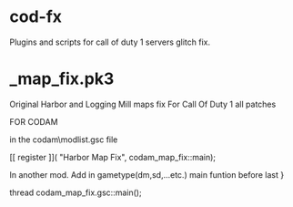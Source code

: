 # cod-fx

Plugins and scripts for call of duty 1 servers glitch fix.

# _map_fix.pk3

 Original Harbor and Logging Mill maps fix For Call Of Duty 1 all patches
 
 FOR CODAM 
 
 in the codam\modlist.gsc file
 
 [[ register ]]( "Harbor Map Fix", codam\_map_fix::main); 
 
 
 In another mod. Add in gametype(dm,sd,...etc.) main funtion before last } 
 
  thread codam\_map_fix.gsc::main();
